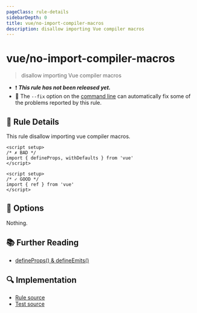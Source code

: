 ```yaml
---
pageClass: rule-details
sidebarDepth: 0
title: vue/no-import-compiler-macros
description: disallow importing Vue compiler macros
---
```


# vue/no-import-compiler-macros

> disallow importing Vue compiler macros

- :exclamation: <badge text="This rule has not been released yet." vertical="middle" type="error"> _**This rule has not been released yet.**_ </badge>
- :wrench: The `--fix` option on the [command line](https://eslint.org/docs/user-guide/command-line-interface#fix-problems) can automatically fix some of the problems reported by this rule.

## :book: Rule Details

This rule disallow importing vue compiler macros.

<eslint-code-block fix :rules="{'vue/no-import-compiler-macros': ['error']}">

```vue
<script setup>
/* ✗ BAD */
import { defineProps, withDefaults } from 'vue'
</script>
```

</eslint-code-block>

<eslint-code-block fix :rules="{'vue/no-import-compiler-macros': ['error']}">

```vue
<script setup>
/* ✓ GOOD */
import { ref } from 'vue'
</script>
```

</eslint-code-block>

## :wrench: Options

Nothing.

## :books: Further Reading

- [defineProps() & defineEmits()]

[defineProps() & defineEmits()]: https://vuejs.org/api/sfc-script-setup.html#defineprops-defineemits

## :mag: Implementation

- [Rule source](https://github.com/vuejs/eslint-plugin-vue/blob/master/lib/rules/no-import-compiler-macros.js)
- [Test source](https://github.com/vuejs/eslint-plugin-vue/blob/master/tests/lib/rules/no-import-compiler-macros.js)
